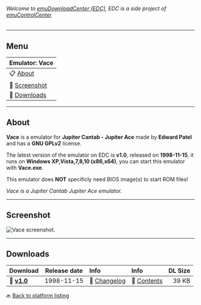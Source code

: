 ###### Welcome to [emuDownloadCenter (EDC)](https://github.com/PhoenixInteractiveNL/emuDownloadCenter/wiki/), EDC is a side project of [emuControlCenter](https://github.com/PhoenixInteractiveNL/emuControlCenter/wiki/)
***
## Menu
| **Emulator: Vace** |
|:---------|
| :clipboard: [About](#about) |
| :sunrise: [Screenshot](#screenshot) |
| :floppy_disk: [Downloads](#downloads) |
***
## About
**Vace** is a emulator for **Jupiter Cantab - Jupiter Ace** made by **Edward Patel** and has a **GNU GPLv2** license.

The latest version of the emulator on EDC is **v1.0**, released on **1998-11-15**, it runs on **Windows XP,Vista,7,8,10 (x86,x64)**, you can start this emulator with **Vace.exe**.

This emulator does **NOT** specificly need BIOS image(s) to start ROM files!

_Vace is a Jupiter Cantab Jupiter Ace emulator._
***
## Screenshot
![](https://raw.githubusercontent.com/PhoenixInteractiveNL/emuDownloadCenter/master/hooks/vace/screen.jpg "Vace screenshot.")
***
## Downloads
| Download | Release date  | Info       | Info       | DL Size    |
|:---------|:-------------:|:-----------|:-----------|-----------:|
| :floppy_disk: [**v1.0**](https://github.com/PhoenixInteractiveNL/edc-repo0003/raw/master/vace/1.0.7z) | 1998-11-15 | :page_facing_up: [Changelog](https://github.com/PhoenixInteractiveNL/edc-repo0003/blob/master/vace/1.0_changelog.txt) | :mag_right: [Contents](https://github.com/PhoenixInteractiveNL/edc-repo0003/blob/master/vace/1.0_contents.txt) | 39 KB |

:back: [Back to platform listing](https://github.com/PhoenixInteractiveNL/emuDownloadCenter/wiki/EDC-Platform-List)
